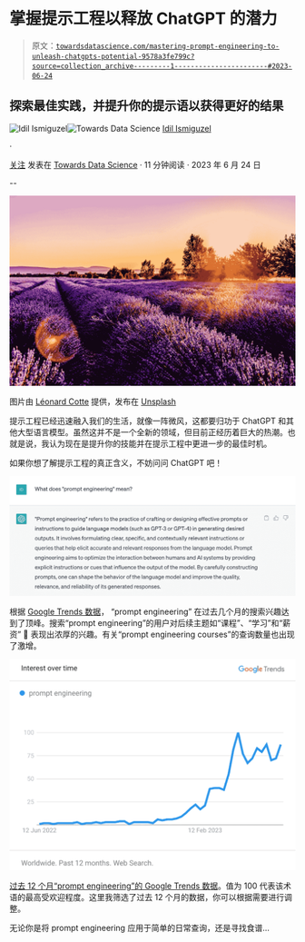 # 掌握提示工程以释放 ChatGPT 的潜力

> 原文：[`towardsdatascience.com/mastering-prompt-engineering-to-unleash-chatgpts-potential-9578a3fe799c?source=collection_archive---------1-----------------------#2023-06-24`](https://towardsdatascience.com/mastering-prompt-engineering-to-unleash-chatgpts-potential-9578a3fe799c?source=collection_archive---------1-----------------------#2023-06-24)

## 探索最佳实践，并提升你的提示语以获得更好的结果

[](https://idilismiguzel.medium.com/?source=post_page-----9578a3fe799c--------------------------------)![Idil Ismiguzel](https://idilismiguzel.medium.com/?source=post_page-----9578a3fe799c--------------------------------)[](https://towardsdatascience.com/?source=post_page-----9578a3fe799c--------------------------------)![Towards Data Science](https://towardsdatascience.com/?source=post_page-----9578a3fe799c--------------------------------) [Idil Ismiguzel](https://idilismiguzel.medium.com/?source=post_page-----9578a3fe799c--------------------------------)

·

[关注](https://medium.com/m/signin?actionUrl=https%3A%2F%2Fmedium.com%2F_%2Fsubscribe%2Fuser%2F6d965c736f2&operation=register&redirect=https%3A%2F%2Ftowardsdatascience.com%2Fmastering-prompt-engineering-to-unleash-chatgpts-potential-9578a3fe799c&user=Idil+Ismiguzel&userId=6d965c736f2&source=post_page-6d965c736f2----9578a3fe799c---------------------post_header-----------) 发表在 [Towards Data Science](https://towardsdatascience.com/?source=post_page-----9578a3fe799c--------------------------------) · 11 分钟阅读 · 2023 年 6 月 24 日 [](https://medium.com/m/signin?actionUrl=https%3A%2F%2Fmedium.com%2F_%2Fvote%2Ftowards-data-science%2F9578a3fe799c&operation=register&redirect=https%3A%2F%2Ftowardsdatascience.com%2Fmastering-prompt-engineering-to-unleash-chatgpts-potential-9578a3fe799c&user=Idil+Ismiguzel&userId=6d965c736f2&source=-----9578a3fe799c---------------------clap_footer-----------)

--

[](https://medium.com/m/signin?actionUrl=https%3A%2F%2Fmedium.com%2F_%2Fbookmark%2Fp%2F9578a3fe799c&operation=register&redirect=https%3A%2F%2Ftowardsdatascience.com%2Fmastering-prompt-engineering-to-unleash-chatgpts-potential-9578a3fe799c&source=-----9578a3fe799c---------------------bookmark_footer-----------)![](img/52dd3ad43a95bc716d909e6ec941534c.png)

图片由 [Léonard Cotte](https://unsplash.com/@ettocl?utm_source=medium&utm_medium=referral) 提供，发布在 [Unsplash](https://unsplash.com/?utm_source=medium&utm_medium=referral)

提示工程已经迅速融入我们的生活，就像一阵微风，这都要归功于 ChatGPT 和其他大型语言模型。虽然这并不是一个全新的领域，但目前正经历着巨大的热潮。也就是说，我认为现在是提升你的技能并在提示工程中更进一步的最佳时机。

如果你想了解提示工程的真正含义，不妨问问 ChatGPT 吧！

![](img/697309aeec7d823ecb2db576f671d729.png)

根据 [Google Trends 数据](https://trends.google.com/trends/explore?q=prompt+engineering&hl=en-GB)， “prompt engineering” 在过去几个月的搜索兴趣达到了顶峰。搜索“prompt engineering”的用户对后续主题如“课程”、“学习”和“薪资” 🤑 表现出浓厚的兴趣。有关“prompt engineering courses”的查询数量也出现了激增。

![](img/7938b16a8fc169364572b20b8c087d02.png)

[过去 12 个月“prompt engineering”的 Google Trends 数据](https://trends.google.com/trends/explore?q=prompt+engineering&hl=en-GB)。值为 100 代表该术语的最高受欢迎程度。这里我筛选了过去 12 个月的数据，你可以根据需要进行调整。

无论你是将 prompt engineering 应用于简单的日常查询，还是寻找食谱…
